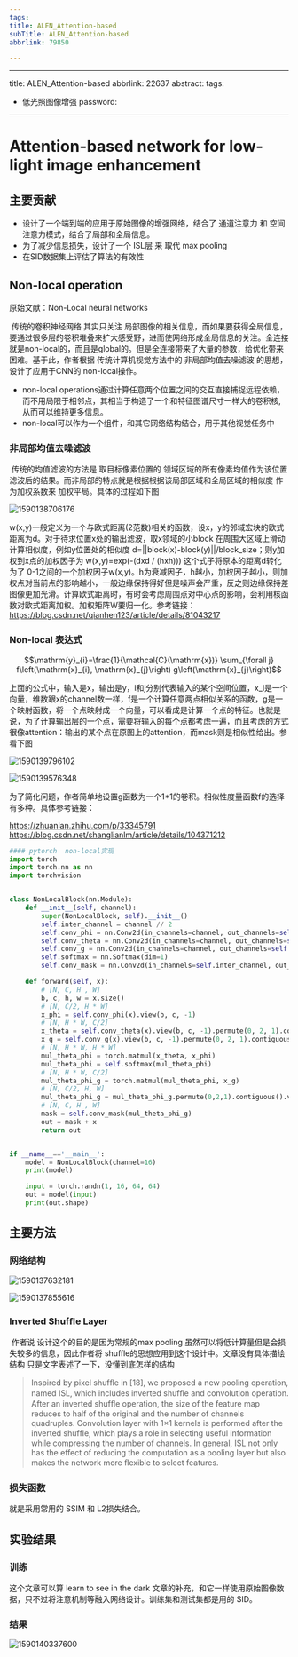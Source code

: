 ```yaml
---
tags:
title: ALEN_Attention-based
subTitle: ALEN_Attention-based
abbrlink: 79850

---
```

---
title: ALEN_Attention-based
abbrlink: 22637
abstract:
tags:
  - 低光照图像增强
password:
---


<!--more-->

# Attention-based network for low-light image enhancement

## 主要贡献

* 设计了一个端到端的应用于原始图像的增强网络，结合了 通道注意力 和 空间注意力模式，结合了局部和全局信息。
* 为了减少信息损失，设计了一个 ISL层 来 取代 max pooling
* 在SID数据集上评估了算法的有效性



## Non-local operation 

原始文献：Non-Local neural networks

​	传统的卷积神经网络 其实只关注 局部图像的相关信息，而如果要获得全局信息，要通过很多层的卷积堆叠来扩大感受野，进而使网络形成全局信息的关注。全连接就是non-local的，而且是global的。但是全连接带来了大量的参数，给优化带来困难。基于此，作者根据 传统计算机视觉方法中的 非局部均值去噪滤波 的思想，设计了应用于CNN的 non-local操作。

- non-local operations通过计算任意两个位置之间的交互直接捕捉远程依赖，而不用局限于相邻点，其相当于构造了一个和特征图谱尺寸一样大的卷积核, 从而可以维持更多信息。
- non-local可以作为一个组件，和其它网络结构结合，用于其他视觉任务中

### 非局部均值去噪滤波

​	传统的均值滤波的方法是 取目标像素位置的 领域区域的所有像素均值作为该位置滤波后的结果。而非局部的特点就是根据根据该局部区域和全局区域的相似度 作为加权系数来 加权平局。具体的过程如下图

![1590138706176](https://cdn.jsdelivr.net/gh/changruowang/cloudimg/img/20210424115930.png)

 w(x,y)一般定义为一个与欧式距离(2范数)相关的函数，设x，y的邻域宏块的欧式距离为d。对于待求位置x处的输出滤波，取x领域的小block  在周围大区域上滑动计算相似度，例如y位置处的相似度 d=||block(x)-block(y)||/block_size；则y加权到x点的加权因子为  w(x,y)=exp(-(dxd / (hxh))) 这个式子将原本的距离d转化为了 0-1之间的一个加权因子w(x,y)。h为衰减因子，h越小，加权因子越小，则加权点对当前点的影响越小，一般边缘保持得好但是噪声会严重，反之则边缘保持差图像更加光滑。计算欧式距离时，有时会考虑周围点对中心点的影响，会利用核函数对欧式距离加权。加权矩阵W要归一化。参考链接：https://blog.csdn.net/qianhen123/article/details/81043217

### Non-local 表达式

$$\mathrm{y}_{i}=\frac{1}{\mathcal{C}(\mathrm{x})} \sum_{\forall j} f\left(\mathrm{x}_{i}, \mathrm{x}_{j}\right) g\left(\mathrm{x}_{j}\right)$$

​	上面的公式中，输入是x，输出是y，i和j分别代表输入的某个空间位置，x_i是一个向量，维数跟x的channel数一样，f是一个计算任意两点相似关系的函数，g是一个映射函数，将一个点映射成一个向量，可以看成是计算一个点的特征。也就是说，为了计算输出层的一个点，需要将输入的每个点都考虑一遍，而且考虑的方式很像attention：输出的某个点在原图上的attention，而mask则是相似性给出。参看下图

![1590139796102](https://cdn.jsdelivr.net/gh/changruowang/cloudimg/img/20210424115941.png)

![1590139576348](https://cdn.jsdelivr.net/gh/changruowang/cloudimg/img/20210424115944.png)

为了简化问题，作者简单地设置g函数为一个1*1的卷积。相似性度量函数f的选择有多种。具体参考链接：

https://zhuanlan.zhihu.com/p/33345791   https://blog.csdn.net/shanglianlm/article/details/104371212   

``` py
#### pytorch  non-local实现
import torch
import torch.nn as nn
import torchvision


class NonLocalBlock(nn.Module):
    def __init__(self, channel):
        super(NonLocalBlock, self).__init__()
        self.inter_channel = channel // 2
        self.conv_phi = nn.Conv2d(in_channels=channel, out_channels=self.inter_channel, kernel_size=1, stride=1,padding=0, bias=False)
        self.conv_theta = nn.Conv2d(in_channels=channel, out_channels=self.inter_channel, kernel_size=1, stride=1, padding=0, bias=False)
        self.conv_g = nn.Conv2d(in_channels=channel, out_channels=self.inter_channel, kernel_size=1, stride=1, padding=0, bias=False)
        self.softmax = nn.Softmax(dim=1)
        self.conv_mask = nn.Conv2d(in_channels=self.inter_channel, out_channels=channel, kernel_size=1, stride=1, padding=0, bias=False)

    def forward(self, x):
        # [N, C, H , W]
        b, c, h, w = x.size()
        # [N, C/2, H * W]
        x_phi = self.conv_phi(x).view(b, c, -1)
        # [N, H * W, C/2]
        x_theta = self.conv_theta(x).view(b, c, -1).permute(0, 2, 1).contiguous()
        x_g = self.conv_g(x).view(b, c, -1).permute(0, 2, 1).contiguous()
        # [N, H * W, H * W]
        mul_theta_phi = torch.matmul(x_theta, x_phi)
        mul_theta_phi = self.softmax(mul_theta_phi)
        # [N, H * W, C/2]
        mul_theta_phi_g = torch.matmul(mul_theta_phi, x_g)
        # [N, C/2, H, W]
        mul_theta_phi_g = mul_theta_phi_g.permute(0,2,1).contiguous().view(b,self.inter_channel, h, w)
        # [N, C, H , W]
        mask = self.conv_mask(mul_theta_phi_g)
        out = mask + x
        return out


if __name__=='__main__':
    model = NonLocalBlock(channel=16)
    print(model)

    input = torch.randn(1, 16, 64, 64)
    out = model(input)
    print(out.shape)
```



## 主要方法

### 网络结构

![1590137632181](https://cdn.jsdelivr.net/gh/changruowang/cloudimg/img/20210424115953.png)

![1590137855616](https://cdn.jsdelivr.net/gh/changruowang/cloudimg/img/20210424115957.png)

### Inverted Shufﬂe Layer

​	作者说 设计这个的目的是因为常规的max pooling 虽然可以将低计算量但是会损失较多的信息，因此作者将 shuffle的思想应用到这个设计中。文章没有具体描绘结构 只是文字表述了一下，没懂到底怎样的结构

>Inspired by pixel shufﬂe in [18], we proposed a new pooling operation, named ISL, which includes inverted shufﬂe and convolution operation. After an inverted shufﬂe operation, the size of the feature map reduces to half of the original and the number of channels quadruples. Convolution layer with 1×1 kernels is performed after the inverted shufﬂe, which plays a role in selecting useful information while compressing the number of channels. In general, ISL not only has the effect of reducing the computation as a pooling layer but also makes the network more ﬂexible to select features.

### 损失函数

就是采用常用的 SSIM 和 L2损失结合。



## 实验结果

### 训练

这个文章可以算 learn to see in the dark 文章的补充，和它一样使用原始图像数据，只不过将注意机制等融入网络设计。训练集和测试集都是用的 SID。

### 结果

![1590140337600](https://cdn.jsdelivr.net/gh/changruowang/cloudimg/img/20210424120001.png)

